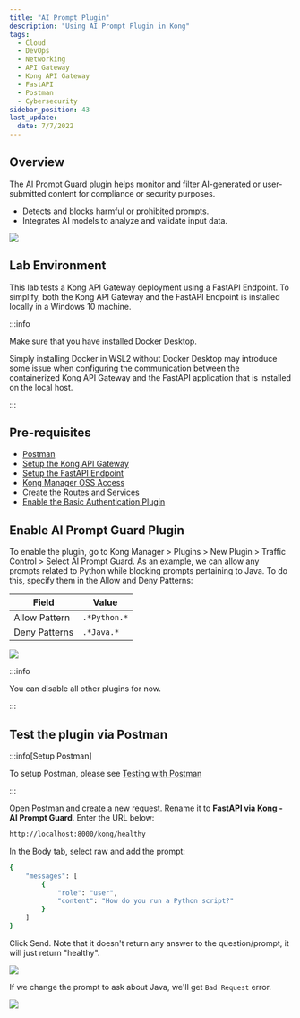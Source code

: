 ```yaml
---
title: "AI Prompt Plugin"
description: "Using AI Prompt Plugin in Kong"
tags: 
  - Cloud
  - DevOps
  - Networking 
  - API Gateway
  - Kong API Gateway
  - FastAPI 
  - Postman
  - Cybersecurity
sidebar_position: 43
last_update:
  date: 7/7/2022
---
```


## Overview 

The AI Prompt Guard plugin helps monitor and filter AI-generated or user-submitted content for compliance or security purposes.  

- Detects and blocks harmful or prohibited prompts.  
- Integrates AI models to analyze and validate input data.  

![](/img/docs/12042024-kong-gw-traffic-control-plugin.png)

## Lab Environment

This lab tests a Kong API Gateway deployment using a FastAPI Endpoint. To simplify, both the Kong API Gateway and the FastAPI Endpoint is installed locally in a Windows 10 machine.

:::info 

Make sure that you have installed Docker Desktop. 

Simply installing Docker in WSL2 without Docker Desktop may introduce some issue when configuring the communication between the containerized Kong API Gateway and the FastAPI application that is installed on the local host.

:::

## Pre-requisites 

- [Postman](https://www.postman.com/downloads/)
- [Setup the Kong API Gateway](/docs/006-Networking/060-Kong-API-Gateway/015-Containerized-Kong-and-Other-Apps.md)
- [Setup the FastAPI Endpoint](/docs/006-Networking/060-Kong-API-Gateway/016-Testing-wth-an-FastAPI-Endpoint.md#setup-the-api-endpoint)
- [Kong Manager OSS Access](/docs/006-Networking/060-Kong-API-Gateway/015-Containerized-Kong-and-Other-Apps.md)
- [Create the Routes and Services](/docs/006-Networking/060-Kong-API-Gateway/016-Testing-wth-an-FastAPI-Endpoint.md)
- [Enable the Basic Authentication Plugin](/docs/006-Networking/060-Kong-API-Gateway/030-Kong-Authentication/031-Basic-Authentication.md)


## Enable AI Prompt Guard Plugin

To enable the plugin, go to Kong Manager > Plugins > New Plugin > Traffic Control > Select AI Prompt Guard.
As an example, we can allow any prompts related to Python while blocking prompts pertaining to Java. To do this, specify them in the Allow and Deny Patterns:

| Field         | Value         |
|---------------|---------------|
| Allow Pattern | `.*Python.*`  |
| Deny Patterns | `.*Java.*`    |

![](/img/docs/12042024-kong-gw-ai-prompt-guard-configured.png)

:::info 

You can disable all other plugins for now. 

:::

## Test the plugin via Postman

:::info[Setup Postman]

To setup Postman, please see [Testing with Postman](/docs/006-Networking/060-Kong-API-Gateway/016-Testing-wth-an-FastAPI-Endpoint.md#testing-with-postman)

:::

Open Postman and create a new request. Rename it to **FastAPI via Kong - AI Prompt Guard**. Enter the URL below:

```bash
http://localhost:8000/kong/healthy 
```

In the Body tab, select raw and add the prompt:

```bash
{
    "messages": [
        {
            "role": "user",
            "content": "How do you run a Python script?"
        }
    ]
} 
```


Click Send. Note that it doesn't return any answer to the question/prompt, it will just return "healthy".

![](/img/docs/12042024-kong-gw-ai-prompt-guard-check-python.png)

If we change the prompt to ask about Java, we'll get `Bad Request` error.

![](/img/docs/12042024-kong-gw-ai-prompt-guard-check-java.png)

